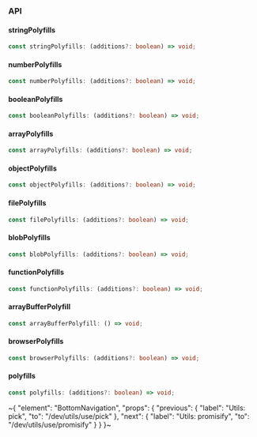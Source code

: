 

### API

#### stringPolyfills

```ts
const stringPolyfills: (additions?: boolean) => void;
```

#### numberPolyfills

```ts
const numberPolyfills: (additions?: boolean) => void;
```

#### booleanPolyfills

```ts
const booleanPolyfills: (additions?: boolean) => void;
```

#### arrayPolyfills

```ts
const arrayPolyfills: (additions?: boolean) => void;
```

#### objectPolyfills

```ts
const objectPolyfills: (additions?: boolean) => void;
```

#### filePolyfills

```ts
const filePolyfills: (additions?: boolean) => void;
```

#### blobPolyfills

```ts
const blobPolyfills: (additions?: boolean) => void;
```

#### functionPolyfills

```ts
const functionPolyfills: (additions?: boolean) => void;
```

#### arrayBufferPolyfill

```ts
const arrayBufferPolyfill: () => void;
```

#### browserPolyfills

```ts
const browserPolyfills: (additions?: boolean) => void;
```

#### polyfills

```ts
const polyfills: (additions?: boolean) => void;
```


~{
  "element": "BottomNavigation",
  "props": {
    "previous": {
      "label": "Utils: pick",
      "to": "/dev/utils/use/pick"
    },
    "next": {
      "label": "Utils: promisify",
      "to": "/dev/utils/use/promisify"
    }
  }
}~